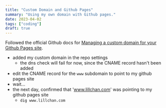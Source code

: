 ```yaml
---
title: "Custom Domain and Github Pages"
summary: "Using my own domain with Github pages."
date: 2023-04-02
tags: ["coding"]
draft: true
---
```


Followed the official Github docs for [Managing a custom domain for your Github Pages site](https://docs.github.com/en/pages/configuring-a-custom-domain-for-your-github-pages-site/managing-a-custom-domain-for-your-github-pages-site).

* added my custom domain in the repo settings
  * the dns check will fail for now, since the CNAME record hasn't been added
* edit the CNAME record for the `www` subdomain to point to my github pages site
* wait...
* the next day, confirmed that 'www.lillchan.com' was pointing to my github pages site
  * `dig www.lillchan.com`
